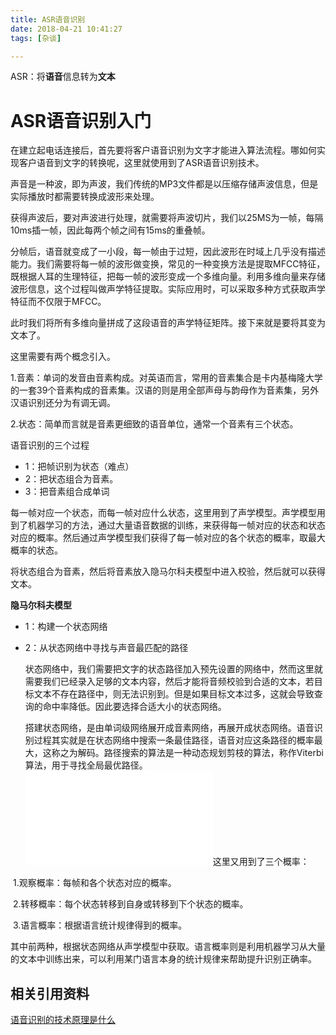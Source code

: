```yaml
---
title: ASR语音识别
date: 2018-04-21 10:41:27
tags: [杂谈]

---
```




ASR：将**语音**信息转为**文本**

<!--more-->

# ASR语音识别入门

​	在建立起电话连接后，首先要将客户语音识别为文字才能进入算法流程。哪如何实现客户语音到文字的转换呢，这里就使用到了ASR语音识别技术。

​	声音是一种波，即为声波，我们传统的MP3文件都是以压缩存储声波信息，但是实际播放时都需要转换成波形来处理。

​	获得声波后，要对声波进行处理，就需要将声波切片，我们以25MS为一帧，每隔10ms插一帧，因此每两个帧之间有15ms的重叠帧。

​	分帧后，语音就变成了一小段，每一帧由于过短，因此波形在时域上几乎没有描述能力。我们需要将每一帧的波形做变换，常见的一种变换方法是提取MFCC特征，既根据人耳的生理特征，把每一帧的波形变成一个多维向量。利用多维向量来存储波形信息，这个过程叫做声学特征提取。实际应用时，可以采取多种方式获取声学特征而不仅限于MFCC。

​	此时我们将所有多维向量拼成了这段语音的声学特征矩阵。接下来就是要将其变为文本了。

这里需要有两个概念引入。

1.音素：单词的发音由音素构成。对英语而言，常用的音素集合是卡内基梅隆大学的一套39个音素构成的音素集。汉语的则是用全部声母与韵母作为音素集，另外汉语识别还分为有调无调。

2.状态：简单而言就是音素更细致的语音单位，通常一个音素有三个状态。

语音识别的三个过程

* 1：把帧识别为状态（难点）
* 2：把状态组合为音素。
* 3：把音素组合成单词

每一帧对应一个状态，而每一帧对应什么状态，这里用到了声学模型。声学模型用到了机器学习的方法，通过大量语音数据的训练，来获得每一帧对应的状态和状态对应的概率。然后通过声学模型我们获得了每一帧对应的各个状态的概率，取最大概率的状态。

将状态组合为音素，然后将音素放入隐马尔科夫模型中进入校验，然后就可以获得文本。

**隐马尔科夫模型**

* 1：构建一个状态网络

* 2：从状态网络中寻找与声音最匹配的路径

   状态网络中，我们需要把文字的状态路径加入预先设置的网络中，然而这里就需要我们已经录入足够的文本内容，然后才能将音频校验到合适的文本，若目标文本不存在路径中，则无法识别到。但是如果目标文本过多，这就会导致查询的命中率降低。因此要选择合适大小的状态网络。

   搭建状态网络，是由单词级网络展开成音素网络，再展开成状态网络。语音识别过程其实就是在状态网络中搜索一条最佳路径，语音对应这条路径的概率最大，这称之为解码。路径搜索的算法是一种动态规划剪枝的算法，称作Viterbi算法，用于寻找全局最优路径。![状态网络搜索](../img/状态网路搜索.img)这里又用到了三个概率：

​	1.观察概率：每帧和各个状态对应的概率。

​	2.转移概率：每个状态转移到自身或转移到下个状态的概率。

​	3.语言概率：根据语言统计规律得到的概率。

其中前两种，根据状态网络从声学模型中获取。语言概率则是利用机器学习从大量的文本中训练出来，可以利用某门语言本身的统计规律来帮助提升识别正确率。

## 相关引用资料

[语音识别的技术原理是什么](https://www.zhihu.com/question/20398418)